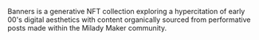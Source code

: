 Banners is a generative NFT collection exploring a hypercitation of early 00's digital aesthetics with content organically sourced from performative posts made within the Milady Maker community.